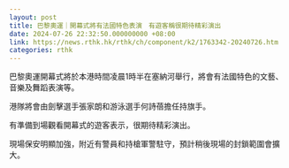 ```yaml
---
layout: post
title: 巴黎奧運｜開幕式將有法國特色表演　有遊客稱很期待精彩演出
date: 2024-07-26 22:32:50.000000000 +08:00
link: https://news.rthk.hk/rthk/ch/component/k2/1763342-20240726.htm
categories: rthk
---
```


巴黎奧運開幕式將於本港時間凌晨1時半在塞納河舉行，將會有法國特色的文藝、音樂及舞蹈表演等。

港隊將會由劍擊選手張家朗和游泳選手何詩蓓擔任持旗手。

有準備到場觀看開幕式的遊客表示，很期待精彩演出。

現場保安明顯加強，附近有警員和持槍軍警駐守，預計稍後現場的封鎖範圍會擴大。
